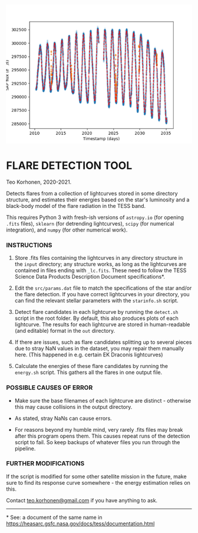 ![Sample lightcurve from V889 Hercules, with the detected flares highlighted as orange.](https://github.com/tedkorho/flair/blob/main/out/tess2020160202036-s0026-0000000471000657-0188-s_lc.png)

# FLARE DETECTION TOOL

Teo Korhonen, 2020-2021.

Detects flares from a collection of lightcurves stored in some directory structure, and estimates their energies based on the star's luminosity and a black-body model of the flare radiation in the TESS band.

This requires Python 3 with fresh-ish versions of `astropy.io` (for opening `.fits` files), `sklearn` (for detrending lightcurves), `scipy` (for numerical integration), and `numpy` (for other numerical work).

### INSTRUCTIONS

1) Store .fits files containing the lightcurves in any directory structure in the `input` directory; any structure works, as long as the lightcurves are contained in files ending with `_lc.fits`. These need to follow the TESS Science Data Products Description Document specifications\*.

2) Edit the `src/params.dat` file to match the specifications of the star and/or the flare detection. If you have correct lightcurves in your directory, you can find the relevant stellar parameters with the `starinfo.sh` script.

3) Detect flare candidates in each lightcurve by running the `detect.sh` script in the root folder. By default, this also produces plots of each lightcurve. The results for each lightcurve are stored in human-readable (and editable) format in the `out` directory.

4) If there are issues, such as flare candidates splitting up to several pieces due to stray NaN values in the dataset, you may repair them manually here. (This happened in e.g. certain EK Draconis lightcurves)

5) Calculate the energies of these flare candidates by running the `energy.sh` script. This gathers all the flares in one output file.

### POSSIBLE CAUSES OF ERROR

- Make sure the base filenames of each lightcurve are distinct - otherwise this may cause collisions in the output directory.

- As stated, stray NaNs can cause errors.

- For reasons beyond my humble mind, very rarely .fits files may break after this program opens them. This causes repeat runs of the detection script to fail. So keep backups of whatever files you run through the pipeline.

### FURTHER MODIFICATIONS

If the script is modified for some other satellite mission in the future, make sure to find its response curve somewhere - the energy estimation relies on this.

Contact teo.korhonen@gmail.com if you have anything to ask.

---

\* See: a document of the same name in https://heasarc.gsfc.nasa.gov/docs/tess/documentation.html
